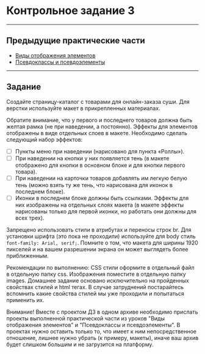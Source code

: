 # Контрольное задание 3

___

## Предыдущие практические части
- [Виды отображения элементов](https://github.com/vin-ig/frontend--3_5_visible_types)
- [Псевдоклассы и псевдоэлементы](https://github.com/vin-ig/frontend--3_6_pseudo)
___

## Задание

Создайте страницу-каталог с товарами для онлайн-заказа суши. Для верстки используйте макет в прикрепленных материалах.

Обратите внимание, что у первого и последнего товаров должна быть желтая рамка (не при наведении, а постоянно).
Эффекты для элементов отображены в виде отдельных слоев в макете. Необходимо сделать следующий набор эффектов:

- [ ] Пункты меню при наведении (нарисовано для пункта «Роллы»).
- [ ] При наведении на кнопки у них появляется тень (в макете отображено для кнопки в основном блоке и для кнопки
  первого товара).
- [ ] При наведении на карточки товаров добавлять им легкую белую тень (можно взять ту же тень, что нарисована для
  иконок в последнем блоке).
- [ ] Иконки в последнем блоке должны быть ссылками. Эффекты для них изображены на отдельных слоях макета (в макете
  эффекты нарисованы только для первой иконки, но работать они должны для всех трех).

Запрещено использовать стили в атрибутах и переносы строк br. Для установки шрифта (это пока не проходили) используйте
для body стиль `font-family: Arial, serif;`. Помните о том, что макета для ширины 1920 пикселей и на вашем разрешении
экрана он может выглядеть более приближенным.

Рекомендации по выполнению: CSS стили оформите в отдельный файл в отдельную папку css. Изображения поместите в отдельную
папку images. Домашнее задание основано исключительно на пройденных свойствах стилей и html тегах. В случае затруднений
постарайтесь вспомнить какие свойства стилей мы уже проходили и попытаться применить их.

Внимание! Вместе с проектом ДЗ в одном архиве необходимо прислать проекты выполненной практической части из уроков "Виды
отображения элементов" и "Псевдоклассы и псевдоэлементы". В проектах нужно оставить только то, что имеет к ним
непосредственное отношение, лишнее нужно убрать (к примеру, макеты), иначе ваш архив будет слишком большим и не
загрузится на платформу.

